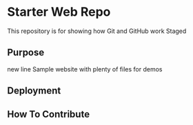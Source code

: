 # Starter Web Repo

This repository is for showing how Git and GitHub work
Staged

## Purpose
new line
Sample website with plenty of files for demos

## Deployment

## How To Contribute
